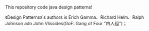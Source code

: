 This repository code java design patterns!

《Design Patterns》`s authors is Erich Gamma、Richard Helm、Ralph Johnson adn John Vlissides(GoF: Gang of Four "四人组")；

